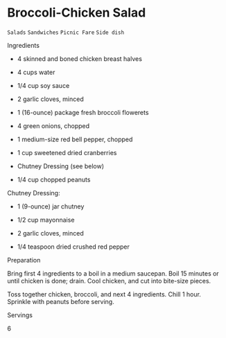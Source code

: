 # Broccoli-Chicken Salad

`Salads` `Sandwiches` `Picnic Fare` `Side dish`

 

  Ingredients  

  * 4 skinned and boned chicken breast halves

 * 4 cups water

 * 1/4 cup soy sauce

 * 2 garlic cloves, minced

 * 1 (16-ounce) package fresh broccoli flowerets

 * 4 green onions, chopped

 * 1 medium-size red bell pepper, chopped

 * 1 cup sweetened dried cranberries

 * Chutney Dressing (see below)

 * 1/4 cup chopped peanuts

Chutney Dressing:

 * 1 (9-ounce) jar chutney

 * 1/2 cup mayonnaise

 * 2 garlic cloves, minced

 * 1/4 teaspoon dried crushed red pepper

Preparation

Bring first 4 ingredients to a boil in a medium saucepan. Boil 15 minutes or until chicken is done; drain. Cool chicken, and cut into bite-size pieces.

Toss together chicken, broccoli, and next 4 ingredients. Chill 1 hour. Sprinkle with peanuts before serving.  

   Servings  

  6  

 
